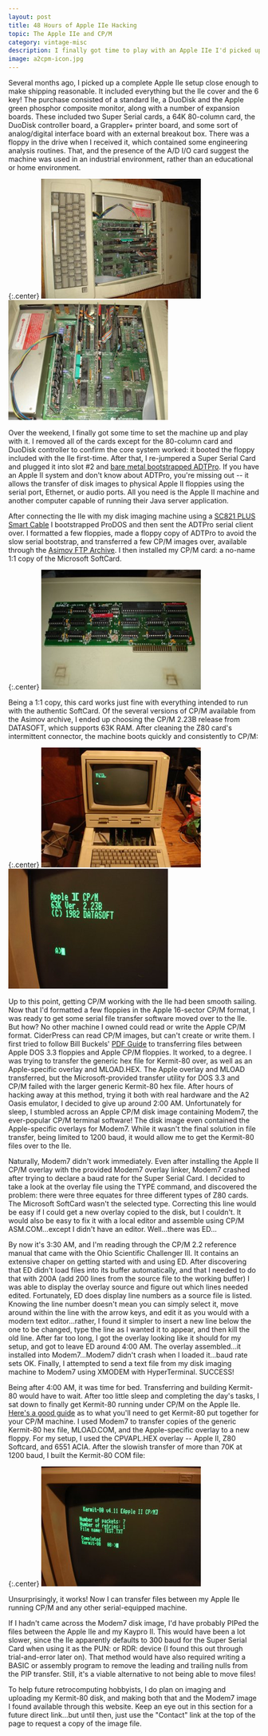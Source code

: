 ```yaml
---
layout: post
title: 48 Hours of Apple IIe Hacking
topic: The Apple IIe and CP/M
category: vintage-misc
description: I finally got time to play with an Apple IIe I'd picked up cheaply. Getting CP/M running with a Microsoft SoftCard clone was easy...but getting new files to CP/M wasn't!
image: a2cpm-icon.jpg
---
```


Several months ago, I picked up a complete Apple IIe setup close enough to make shipping reasonable. It included everything but the IIe cover and the 6 key! The purchase consisted of a standard IIe, a DuoDisk and the Apple green phosphor composite monitor, along with a number of expansion boards. These included two Super Serial cards, a 64K 80-column card, the DuoDisk controller board, a Grappler+ printer board, and some sort of analog/digital interface board with an external breakout box. There was a floppy in the drive when I received it, which contained some engineering analysis routines. That, and the presence of the A/D I/O card suggest the machine was used in an industrial environment, rather than an educational or home environment.

{:.center}
[![Apple IIe with top open](/images/vintage-misc/a2cpm/scaled/opencase.jpg)](/images/vintage-misc/a2cpm/opencase.jpg) [![Final CP/M card arrangement](/images/vintage-misc/a2cpm/scaled/cards.jpg)](/images/vintage-misc/a2cpm/cards.jpg)

Over the weekend, I finally got some time to set the machine up and play with it. I removed all of the cards except for the 80-column card and DuoDisk controller to confirm the core system worked: it booted the floppy included with the IIe first-time. After that, I re-jumpered a Super Serial Card and plugged it into slot #2 and [bare metal bootstrapped ADTPro](http://adtpro.sourceforge.net). If you have an Apple II system and don't know about ADTPro, you're missing out -- it allows the transfer of disk images to physical Apple II floppies using the serial port, Ethernet, or audio ports. All you need is the Apple II machine and another computer capable of running their Java server application.

After connecting the IIe with my disk imaging machine using a [SC821 PLUS Smart Cable](http://www.smart-cable.com/catalog?action=display&key=102) I bootstrapped ProDOS and then sent the ADTPro serial client over. I formatted a few floppies, made a floppy copy of ADTPro to avoid the slow serial bootstrap, and transferred a few CP/M images over, available through the [Asimov FTP Archive](ftp://ftp.apple.asimov.com/pub/apple_II/images/cpm/). I then installed my CP/M card: a no-name 1:1 copy of the Microsoft SoftCard.

{:.center}
[![Microsoft SoftCard Clone](/images/vintage-misc/a2cpm/scaled/cpmcard.jpg)](/images/vintage-misc/a2cpm/cpmcard.jpg)

Being a 1:1 copy, this card works just fine with everything intended to run with the authentic SoftCard. Of the several versions of CP/M available from the Asimov archive, I ended up choosing the CP/M 2.23B release from DATASOFT, which supports 63K RAM. After cleaning the Z80 card's intermittent connector, the machine boots quickly and consistently to CP/M:

{:.center}
[![Apple IIe booting CP/M](/images/vintage-misc/a2cpm/scaled/cpmboot.jpg)](/images/vintage-misc/a2cpm/cpmboot.jpg) [![DATASOFT CP/M 2.23B Prompt](/images/vintage-misc/a2cpm/scaled/cpmprompt.jpg)](/images/vintage-misc/a2cpm/cpmprompt.jpg)

Up to this point, getting CP/M working with the IIe had been smooth sailing. Now that I'd formatted a few floppies in the Apple 16-sector CP/M format, I was ready to get some serial file transfer software moved over to the IIe. But how? No other machine I owned could read or write the Apple CP/M format. CiderPress can read CP/M images, but can't create or write them. I first tried to follow Bill Buckels' [PDF Guide](http://www.aztecmuseum.ca/applecpm/AztecCPMToApple.pdf) to transferring files between Apple DOS 3.3 floppies and Apple CP/M floppies. It worked, to a degree. I was trying to transfer the generic hex file for Kermit-80 over, as well as an Apple-specific overlay and MLOAD.HEX. The Apple overlay and MLOAD transferred, but the Microsoft-provided transfer utility for DOS 3.3 and CP/M failed with the larger generic Kermit-80 hex file. After hours of hacking away at this method, trying it both with real hardware and the A2 Oasis emulator, I decided to give up around 2:00 AM. Unfortunately for sleep, I stumbled across an Apple CP/M disk image containing Modem7, the ever-popular CP/M terminal software! The disk image even contained the Apple-specific overlays for Modem7. While it wasn't the final solution in file transfer, being limited to 1200 baud, it would allow me to get the Kermit-80 files over to the IIe.

Naturally, Modem7 didn't work immediately. Even after installing the Apple II CP/M overlay with the provided Modem7 overlay linker, Modem7 crashed after trying to declare a baud rate for the Super Serial Card. I decided to take a look at the overlay file using the TYPE command, and discovered the problem: there were three equates for three different types of Z80 cards. The Microsoft SoftCard wasn't the selected type. Correcting this line would be easy if I could get a new overlay copied to the disk, but I couldn't. It would also be easy to fix it with a local editor and assemble using CP/M ASM.COM...except I didn't have an editor. Well...there was ED...

By now it's 3:30 AM, and I'm reading through the CP/M 2.2 reference manual that came with the Ohio Scientific Challenger III. It contains an extensive chaper on getting started with and using ED. After discovering that ED didn't load files into its buffer automatically, and that I needed to do that with 200A (add 200 lines from the source file to the working buffer) I was able to display the overlay source and figure out which lines needed edited. Fortunately, ED does display line numbers as a source file is listed. Knowing the line number doesn't mean you can simply select it, move around within the line with the arrow keys, and edit it as you would with a modern text editor...rather, I found it simpler to insert a new line below the one to be changed, type the line as I wanted it to appear, and then kill the old line. After far too long, I got the overlay looking like it should for my setup, and got to leave ED around 4:00 AM. The overlay assembled...it installed into Modem7...Modem7 didn't crash when I loaded it...baud rate sets OK. Finally, I attempted to send a text file from my disk imaging machine to Modem7 using XMODEM with HyperTerminal. SUCCESS!

Being after 4:00 AM, it was time for bed. Transferring and building Kermit-80 would have to wait. After too little sleep and completing the day's tasks, I sat down to finally get Kermit-80 running under CP/M on the Apple IIe. [Here's a good guide](http://www.z80.eu/kermit.html) as to what you'll need to get Kermit-80 put together for your CP/M machine. I used Modem7 to transfer copies of the generic Kermit-80 hex file, MLOAD.COM, and the Apple-specific overlay to a new floppy. For my setup, I used the CPVAPL.HEX overlay -- Apple II, Z80 Softcard, and 6551 ACIA. After the slowish transfer of more than 70K at 1200 baud, I built the Kermit-80 COM file:

{:.center}
[![Kermit-80 running on the IIe](/images/vintage-misc/a2cpm/scaled/kermit.jpg)](/images/vintage-misc/a2cpm/kermit.jpg)

Unsurprisingly, it works! Now I can transfer files between my Apple IIe running CP/M and any other serial-equipped machine.

If I hadn't came across the Modem7 disk image, I'd have probably PIPed the files between the Apple IIe and my Kaypro II. This would have been a lot slower, since the IIe apparently defaults to 300 baud for the Super Serial Card when using it as the PUN: or RDR: device (I found this out through trial-and-error later on). That method would have also required writing a BASIC or assembly program to remove the leading and trailing nulls from the PIP transfer. Still, it's a viable alternative to not being able to move files!

To help future retrocomputing hobbyists, I do plan on imaging and uploading my Kermit-80 disk, and making both that and the Modem7 image I found available through this website. Keep an eye out in this section for a future direct link...but until then, just use the "Contact" link at the top of the page to request a copy of the image file.
